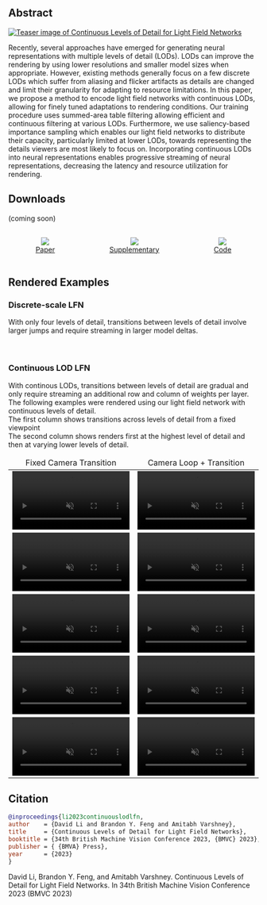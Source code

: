 <style>
@media screen and (min-width: 64em) {
.main-content {
    max-width: 70rem;
}
}
.page-header{
background-color: #086375;
background-image: linear-gradient(120deg, #9E5F7D, #A67794);
}
.erp_image {
    width: 12.4rem;
    object-fit: fill;
}
.main-content table {
  width: fit-content;
  margin: auto;
}
.main-content table th, .main-content table td {
    padding: 0;
}
.table_header td {
  text-align: center;
}
.comparison_table {
  border: 1px solid;
}

.main-content h2,
.main-content h3 {
  color: #78375F;
}

.main-content
.table_cell_video {
  max-width: 20rem;
  max-height: 25rem;
}

.table_cell_video2 {
  max-width: 24rem;
  max-height: 25rem;
}

.text-center {
  text-align: center;
}
</style>

<!-- <iframe width="560" height="315" src="https://www.youtube.com/embed/TAK7KavGivo" frameborder="0" allow="accelerometer; autoplay; clipboard-write; encrypted-media; gyroscope; picture-in-picture" allowfullscreen style="max-width: 100%; position: relative; left: 50%; transform: translateX(-50%);"></iframe> -->

## Abstract

[![Teaser image of Continuous Levels of Detail for Light Field Networks](resources/teaser.jpg)](#)

Recently, several approaches have emerged for generating neural representations with multiple levels of detail (LODs). LODs can improve the rendering by using lower resolutions and smaller model sizes when appropriate. However, existing methods generally focus on a few discrete LODs which suffer from aliasing and flicker artifacts as details are changed and limit their granularity for adapting to resource limitations. In this paper, we propose a method to encode light field networks with continuous LODs, allowing for finely tuned adaptations to rendering conditions. Our training procedure uses summed-area table filtering allowing efficient and continuous filtering at various LODs. Furthermore, we use saliency-based importance sampling which enables our light field networks to distribute their capacity, particularly limited at lower LODs, towards representing the details viewers are most likely to focus on. Incorporating continuous LODs into neural representations enables progressive streaming of neural representations, decreasing the latency and resource utilization for rendering.

## Downloads
(coming soon)

<div style="display: flex; text-align:center; flex-direction: row; flex-wrap: wrap;">
<div style="margin:1rem; flex-grow: 1;"><a href="#"><img style="max-height:10rem;" src="resources/paper.jpg"><br>Paper</a><br></div>
<div style="margin:1rem; flex-grow: 1;"><a href="#"><img style="max-height:10rem;" src="resources/supplementary.jpg"><br>Supplementary</a></div>
<div style="margin:1rem; flex-grow: 1;"><a href="https://github.com/AugmentariumLab/continuous-lfn"><img style="max-height:10rem;" src="resources/github.jpg"><br>Code</a></div>
</div>


## Rendered Examples

### Discrete-scale LFN
<div class='container'>
    With only four levels of detail, transitions between levels of detail involve larger jumps and require streaming in larger model deltas.
    <!-- Flexbox version of the above table -->
    <div class="text-center">
      <img class="table_cell_video" src="resources/videos/multiscale_lfn/datasetA.gif" alt="">
      <img class="table_cell_video" src="resources/videos/multiscale_lfn/datasetB.gif" alt="">
      <img class="table_cell_video" src="resources/videos/multiscale_lfn/datasetC.gif" alt=""><br>
      <img class="table_cell_video" src="resources/videos/multiscale_lfn/datasetD.gif" alt="">
      <img class="table_cell_video" src="resources/videos/multiscale_lfn/datasetE.gif" alt="">
    </div>
</div>

### Continuous LOD LFN
<div class='container'>
  With continous LODs, transitions between levels of detail are gradual and only require streaming an additional row and column of weights per layer.<br>
  The following examples were rendered using our light field network with continuous levels of detail.<br>
  The first column shows transitions across levels of detail from a fixed viewpoint<br>
  The second column shows renders first at the highest level of detail and then at varying lower levels of detail.
  <table class="table text-center table-bordered comparison-table" cellspacing="3">
    <thead>
      <tr>
        <td class="table_header">Fixed Camera Transition</td>
        <td class="table_header">Camera Loop + Transition</td>
      </tr>
    </thead>
    <tbody>
      <tr>
        <td>
          <video class="table_cell_video" width="100%" height="100%" autoplay muted loop>
            <source src="resources/videos/transitions/datasetA.mp4" type="video/mp4">
          </video>
        </td>
        <td>
          <video class="table_cell_video2" width="100%" height="100%" autoplay muted loop>
            <source src="resources/videos/loop_transition/datasetA.mp4" type="video/mp4">
          </video>
        </td>
      </tr>
      <tr>
        <td>
          <video class="table_cell_video" width="100%" height="100%" autoplay muted loop>
            <source src="resources/videos/transitions/datasetB.mp4" type="video/mp4">
          </video>
        </td>
        <td>
          <video class="table_cell_video2" width="100%" height="100%" autoplay muted loop>
            <source src="resources/videos/loop_transition/datasetB.mp4" type="video/mp4">
          </video>
        </td>
      </tr>
      <tr>
        <td>
          <video class="table_cell_video" width="100%" height="100%" autoplay muted loop>
            <source src="resources/videos/transitions/datasetC.mp4" type="video/mp4">
          </video>
        </td>
        <td>
          <video class="table_cell_video2" width="100%" height="100%" autoplay muted loop>
            <source src="resources/videos/loop_transition/datasetC.mp4" type="video/mp4">
          </video>
        </td>
      </tr>
      <tr>
        <td>
          <video class="table_cell_video" width="100%" height="100%" autoplay muted loop>
            <source src="resources/videos/transitions/datasetD.mp4" type="video/mp4">
          </video>
        </td>
        <td>
          <video class="table_cell_video2" width="100%" height="100%" autoplay muted loop>
            <source src="resources/videos/loop_transition/datasetD.mp4" type="video/mp4">
          </video>
        </td>
      </tr>
      <tr>
        <td>
          <video class="table_cell_video" width="100%" height="100%" autoplay muted loop>
            <source src="resources/videos/transitions/datasetE.mp4" type="video/mp4">
          </video>
        </td>
        <td>
          <video class="table_cell_video2" width="100%" height="100%" autoplay muted loop>
            <source src="resources/videos/loop_transition/datasetE.mp4" type="video/mp4">
          </video>
        </td>
      </tr>
    </tbody>
  </table>
</div>

## Citation
```bibtex
@inproceedings{li2023continuouslodlfn,
author    = {David Li and Brandon Y. Feng and Amitabh Varshney},
title     = {Continuous Levels of Detail for Light Field Networks},
booktitle = {34th British Machine Vision Conference 2023, {BMVC} 2023},
publisher = { {BMVA} Press},
year      = {2023}
}
```

David Li, Brandon Y. Feng, and Amitabh Varshney. Continuous Levels of Detail for Light Field Networks. In 34th British Machine Vision Conference 2023 (BMVC 2023)
